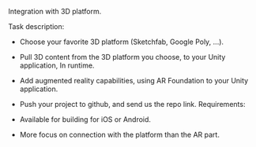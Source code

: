 Integration with 3D platform.

Task description:

- Choose your favorite 3D platform (Sketchfab, Google Poly, ...).
- Pull 3D content from the 3D platform you choose, to your Unity application, In
runtime.
- Add augmented reality capabilities, using AR Foundation to your Unity application.
- Push your project to github, and send us the repo link.
Requirements:

- Available for building for iOS or Android.
- More focus on connection with the platform than the AR part.

